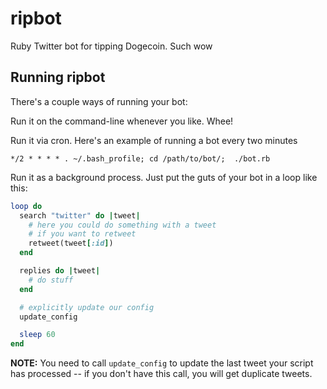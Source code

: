 ripbot
======

Ruby Twitter bot for tipping Dogecoin. Such wow

Running ripbot
----------------

There's a couple ways of running your bot:

Run it on the command-line whenever you like. Whee!

Run it via cron.  Here's an example of running a bot every two minutes

    */2 * * * * . ~/.bash_profile; cd /path/to/bot/;  ./bot.rb

Run it as a background process.  Just put the guts of your bot in a loop like this:

```rb
loop do
  search "twitter" do |tweet|
    # here you could do something with a tweet
    # if you want to retweet
    retweet(tweet[:id])
  end

  replies do |tweet|
    # do stuff
  end

  # explicitly update our config
  update_config

  sleep 60
end
```

**NOTE:** You need to call `update_config` to update the last tweet your script
has processed -- if you don't have this call, you will get duplicate
tweets.